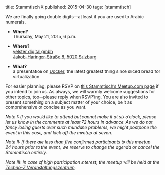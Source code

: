 title: Stammtisch X
published: 2015-04-30
tags: [stammtisch]

We are finally going double digits—at least if you are used to Arabic
numerals.

  * **When?**  
    Thursday, May 21, 2015, 6 p.m.

  * **Where?**  
    [yelster digital gmbh][1]  
    [Jakob-Haringer-Straße 8, 5020 Salzburg][2]

  * **What?**  
    a presentation on [Docker][3], the latest greatest thing since sliced
    bread for virtualization

For easier planning, please RSVP on [this Stammtisch’s Meetup.com page][4] if
you intend to join us.  As always, we will warmly welcome suggestions for
other topics, too—please reply when RSVP’ing.  You are also invited to present
something on a subject matter of your choice, be it as comprehensive or
concise as you want.

*Note I: If you would like to attend but cannot make it at six o’clock, please
let us know in the comments at least 72 hours in advance.  As we do not fancy
losing guests over such mundane problems, we might postpone the event in this
case, and kick off the meetup at seven.*

*Note II: If there are less than five confirmed participants to this meetup
24 hours prior to the event, we reserve to change the agenda or cancel the
Stammtisch entirely.*

*Note III: In case of high participation interest, the meetup will be held at
the [Techno-Z Veranstaltungszentrum][5].*

[1]: http://www.yelsterdigital.com
[2]: http://www.openstreetmap.org/node/1748388335
[3]: https://www.docker.com/
[4]: http://www.meetup.com/SalzPUG/events/221907739/
[5]: http://www.techno-z.at/ihr-top-standort-techno-z/seminarraeume-salzburg/
